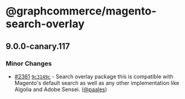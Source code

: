 # @graphcommerce/magento-search-overlay

## 9.0.0-canary.117

### Minor Changes

- [#2361](https://github.com/graphcommerce-org/graphcommerce/pull/2361) [`9c3149c`](https://github.com/graphcommerce-org/graphcommerce/commit/9c3149cb7550c6bf7de4b8e3bcaabe2f6a70d5c7) - Search overlay package this is compatible with Magento's default search as well as any other implementation like Algolia and Adobe Sensei. ([@paales](https://github.com/paales))
